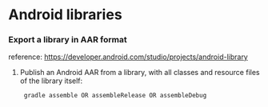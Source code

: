 # Android libraries
### **Export a library in AAR format**
reference: https://developer.android.com/studio/projects/android-library

1. Publish an Android AAR from a library, with all classes and resource files of the library itself:

        gradle assemble OR assembleRelease OR assembleDebug
        
